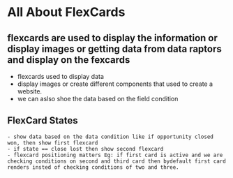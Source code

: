 # All About FlexCards

## flexcards are used to display the information or display images or getting data from data raptors and display on the fexcards
  - flexcards used to display data
  - display images or create different components that used to create a website.
  - we can aslso shoe the data based on the field condition


## FlexCard States
    - show data based on the data condition like if opportunity closed won, then show first flexcard 
    - if state == close lost then show second flexcard
    - flexcard positioning matters Eg: if first card is active and we are checking conditions on second and third card then bydefault first card renders insted of checking conditions of two and three.
    

